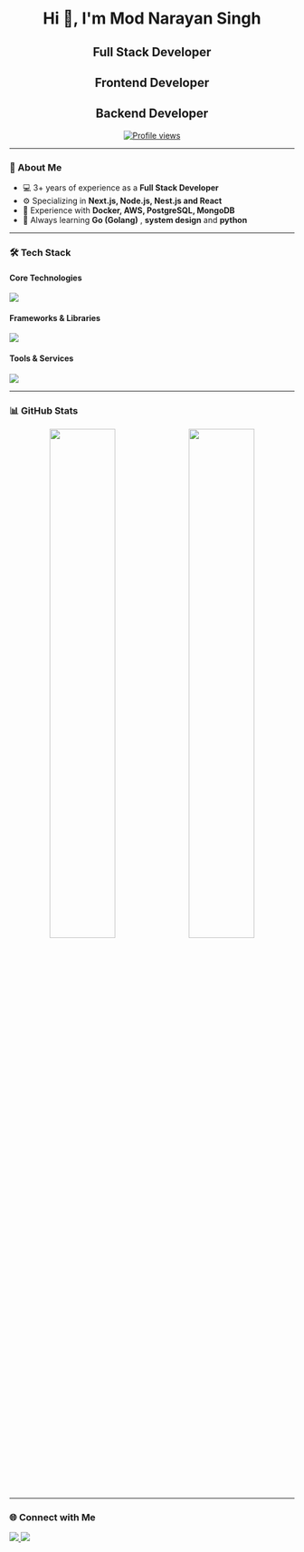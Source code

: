 <h1 align="center">Hi 👋, I'm Mod Narayan Singh</h1>
<h2 align="center">Full Stack Developer</h2>
<h2 align="center">Frontend Developer</h2>
<h2 align="center">Backend Developer</h2>

<p align="center">
  <a href="https://github.com/modnarayan?tab=repositories">
    <img src="https://komarev.com/ghpvc/?username=modnarayan&label=Profile%20views&color=0e75b6&style=flat" alt="Profile views" />
  </a>
</p>

---

### 🚀 About Me
- 💻 3+ years of experience as a **Full Stack Developer**
- ⚙️ Specializing in **Next.js, Node.js, Nest.js and React**
- 🚢 Experience with **Docker, AWS, PostgreSQL, MongoDB**
- 🧠 Always learning **Go (Golang)** , **system design** and **python** 

---

### 🛠️ Tech Stack

#### Core Technologies
<p align="left">
  <img src="https://skillicons.dev/icons?i=js,ts,react,nodejs,nestjs" />
</p>

#### Frameworks & Libraries
<p align="left">
  <img src="https://skillicons.dev/icons?i=nextjs,express,mongodb,postgres,graphql,docker" />
</p>

#### Tools & Services
<p align="left">
  <img src="https://skillicons.dev/icons?i=aws,git,python,go,redis,kubernetes" />
</p>

---

### 📊 GitHub Stats
<p align="center">
  <img width="48%" src="https://github-readme-stats.vercel.app/api?username=modnarayan&show_icons=true&theme=radical" />
  <img width="48%" src="https://github-readme-streak-stats.herokuapp.com/?user=modnarayan&theme=radical" />
</p>

---

### 🌐 Connect with Me
<p align="left">
  <a href="https://www.linkedin.com/in/mod-narayan-singh-4b98528a/" target="_blank">
    <img src="https://img.shields.io/badge/-LinkedIn-blue?logo=linkedin&logoColor=white" />
  </a>
  <a href="mailto:monukumarsinghmonu@gmail.com">
    <img src="https://img.shields.io/badge/-Gmail-red?logo=gmail&logoColor=white" />
  </a>
</p>

